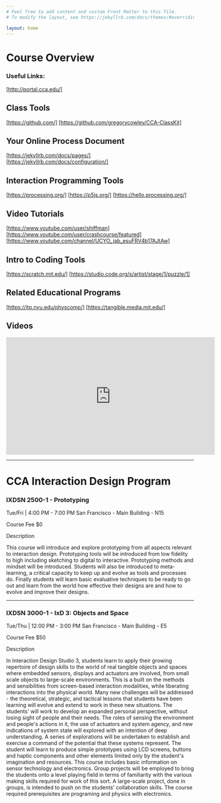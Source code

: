 ```yaml
---
# Feel free to add content and custom Front Matter to this file.
# To modify the layout, see https://jekyllrb.com/docs/themes/#overriding-theme-defaults

layout: home
---
```


# Course Overview


### Useful Links:
[http://portal.cca.edu/]


## Class Tools
[https://github.com/]
[https://github.com/gregorycowley/CCA-ClassKit]

## Your Online Process Document
[https://jekyllrb.com/docs/pages/]
[https://jekyllrb.com/docs/configuration/]

## Interaction Programming Tools
[https://processing.org/]
[https://p5js.org/]
[https://hello.processing.org/]

## Video Tutorials
[https://www.youtube.com/user/shiffman]
[https://www.youtube.com/user/crashcourse/featured]
[https://www.youtube.com/channel/UCYO_jab_esuFRV4b17AJtAw]

## Intro to Coding Tools
[https://scratch.mit.edu/]
[https://studio.code.org/s/artist/stage/1/puzzle/1]

## Related Educational Programs
[https://itp.nyu.edu/physcomp/]
[https://tangible.media.mit.edu/]


## Videos
<iframe width="560" height="315" src="https://www.youtube.com/embed/RlQEoJaLQRA" frameborder="0" allow="autoplay; encrypted-media" allowfullscreen></iframe>

---

# CCA Interaction Design Program

### IXDSN 2500-1 - Prototyping
Tue/Fri | 4:00 PM - 7:00 PM
San Francisco - Main Building - N15

Course Fee $0


Description

This course will introduce and explore prototyping from all aspects relevant to interaction design. Prototyping tools will be introduced from low fidelity to high including sketching to digital to interactive. Prototyping methods and mindset will be introduced. Students will also be introduced to meta-learning, a critical capacity to keep up and evolve as tools and processes do. Finally students will learn basic evaluative techniques to be ready to go out and learn from the world how effective their designs are and how to evolve and improve their designs.


---

### IXDSN 3000-1 - IxD 3: Objects and Space
Tue/Thu | 12:00 PM - 3:00 PM
San Francisco - Main Building - E5

Course Fee $50

Description

In Interaction Design Studio 3, students learn to apply their growing repertoire of design skills to the world of real tangible objects and spaces where embedded sensors, displays and actuators are involved, from small scale objects to large-scale environments. This is a built on the methods and sensibilities from screen-based interaction modalities, while liberating interactions into the physical world. Many new challenges will be addressed - the theoretical, strategic, and tactical lessons that students have been learning will evolve and extend to work in these new situations. The students' will work to develop an expanded personal perspective, without losing sight of people and their needs. The roles of sensing the environment and people's actions in it, the use of actuators and system agency, and new indications of system state will explored with an intention of deep understanding. A series of explorations will be undertaken to establish and exercise a command of the potential that these systems represent. The student will learn to produce simple prototypes using LCD screens, buttons and haptic components and other elements limited only by the student's imagination and resources. This course includes basic information on sensor technology and electronics. Group projects will be employed to bring the students onto a level playing field in terms of familiarity with the various making skills required for work of this sort. A large-scale project, done in groups, is intended to push on the students' collaboration skills. The course required prerequisites are programing and physics with electronics.



